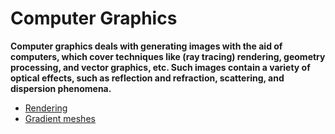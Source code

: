 # Computer Graphics

**Computer graphics deals with generating images with the aid of computers, which cover techniques like (ray tracing) rendering, geometry processing, and vector graphics, etc. Such images contain a variety of optical effects, such as reflection and refraction, scattering, and dispersion phenomena.**

  - [Rendering](./ImageTypes/ComputerGraphics/rendering.md)
  - [Gradient meshes](./ImageTypes/ComputerGraphics/gm.md)
  